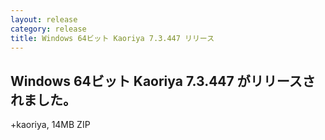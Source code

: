 ```yaml
---
layout: release
category: release
title: Windows 64ビット Kaoriya 7.3.447 リリース
---
```


Windows 64ビット Kaoriya 7.3.447 がリリースされました。
-------------------------------------------------------

+kaoriya, 14MB ZIP

